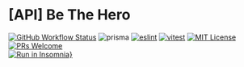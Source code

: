 # [API] Be The Hero
[![GitHub Workflow Status](https://img.shields.io/github/actions/workflow/status/DiegoVictor/ignite-gym/config.yml?logo=github&style=flat-square)](https://github.com/DiegoVictor/ignite-gym/actions)
![prisma](https://img.shields.io/static/v1?label=prisma&message=4.13.0&color=2d3748&logo=prisma&style=flat-square)
[![eslint](https://img.shields.io/badge/eslint-8.38.0-4b32c3?style=flat-square&logo=eslint)](https://eslint.org/)
[![vitest](https://img.shields.io/badge/jest-0.30.1-brightgreen?style=flat-square&logo=vitest)](https://vitest.dev/)
[![MIT License](https://img.shields.io/badge/license-MIT-green?style=flat-square)](https://raw.githubusercontent.com/DiegoVictor/ignite-gym/main/LICENSE)
[![PRs Welcome](https://img.shields.io/badge/PRs-welcome-brightgreen.svg?style=flat-square)](http://makeapullrequest.com)<br>
[![Run in Insomnia}](https://insomnia.rest/images/run.svg)](https://insomnia.rest/run/?label=Ignite%20Gym&uri=https%3A%2F%2Fraw.githubusercontent.com%2FDiegoVictor%2Fignite-gym%2Fmain%2FInsomnia_2023-05-05.json)
